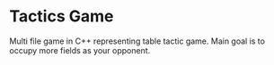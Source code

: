 # Tactics Game 
Multi file game in C++ representing table tactic game. Main goal is to occupy more fields as your opponent.
